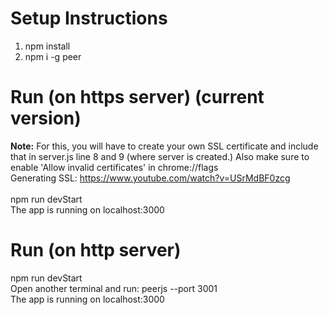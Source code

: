 # Setup Instructions
1. npm install
2. npm i -g peer

# Run (on https server) (current version)
**Note:** For this, you will have to create your own SSL certificate and include that in server.js line 8 and 9 (where server is created.) Also make sure to enable 'Allow invalid certificates' in chrome://flags<br>Generating SSL: https://www.youtube.com/watch?v=USrMdBF0zcg<br><br>
 npm run devStart <br>
 The app is running on localhost:3000
# Run (on http server)
 npm run devStart <br>
 Open another terminal and run: peerjs --port 3001<br>
 The app is running on localhost:3000